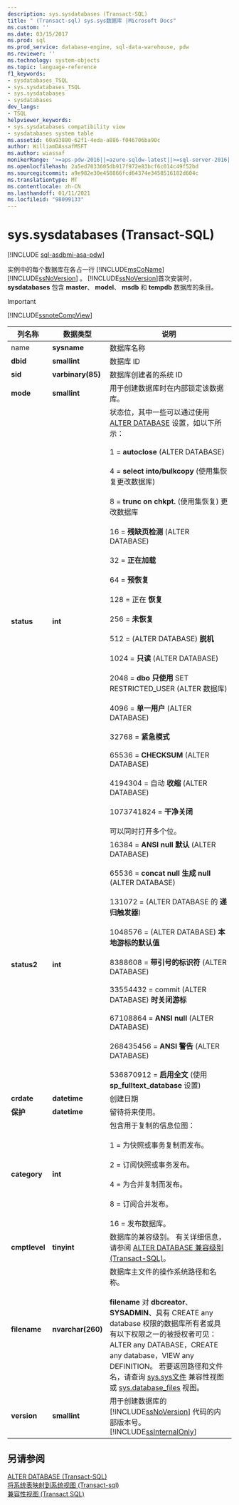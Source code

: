 ```yaml
---
description: sys.sysdatabases (Transact-SQL)
title: " (Transact-sql) sys.sys数据库 |Microsoft Docs"
ms.custom: ''
ms.date: 03/15/2017
ms.prod: sql
ms.prod_service: database-engine, sql-data-warehouse, pdw
ms.reviewer: ''
ms.technology: system-objects
ms.topic: language-reference
f1_keywords:
- sysdatabases_TSQL
- sys.sysdatabases_TSQL
- sys.sysdatabases
- sysdatabases
dev_langs:
- TSQL
helpviewer_keywords:
- sys.sysdatabases compatibility view
- sysdatabases system table
ms.assetid: 60a93880-62f1-4eda-a886-f046706ba90c
author: WilliamDAssafMSFT
ms.author: wiassaf
monikerRange: '>=aps-pdw-2016||=azure-sqldw-latest||>=sql-server-2016||>=sql-server-linux-2017||=azuresqldb-mi-current'
ms.openlocfilehash: 2a5ed7033605db917f972e83bcf6c014c49f52bd
ms.sourcegitcommit: a9e982e30e458866fcd64374e3458516182d604c
ms.translationtype: MT
ms.contentlocale: zh-CN
ms.lasthandoff: 01/11/2021
ms.locfileid: "98099133"
---
```

# <a name="syssysdatabases-transact-sql"></a>sys.sysdatabases (Transact-SQL)
[!INCLUDE [sql-asdbmi-asa-pdw](../../includes/applies-to-version/sql-asdbmi-asa-pdw.md)]

  实例中的每个数据库在各占一行 [!INCLUDE[msCoName](../../includes/msconame-md.md)] [!INCLUDE[ssNoVersion](../../includes/ssnoversion-md.md)] 。 [!INCLUDE[ssNoVersion](../../includes/ssnoversion-md.md)]首次安装时， **sysdatabases** 包含 **master**、 **model**、 **msdb** 和 **tempdb** 数据库的条目。  
  
> [!IMPORTANT]  
>  [!INCLUDE[ssnoteCompView](../../includes/ssnotecompview-md.md)]  
  
|列名称|数据类型|说明|  
|-----------------|---------------|-----------------|  
|name|**sysname**|数据库名称|  
|**dbid**|**smallint**|数据库 ID|  
|**sid**|**varbinary(85)**|数据库创建者的系统 ID|  
|**mode**|**smallint**|用于创建数据库时在内部锁定该数据库。|  
|**status**|**int**|状态位，其中一些可以通过使用 [ALTER DATABASE](../../t-sql/statements/alter-database-transact-sql.md) 设置，如以下所示：<br /><br /> 1 = **autoclose** (ALTER DATABASE) <br /><br /> 4 = **select into/bulkcopy** (使用集恢复更改数据库) <br /><br /> 8 = **trunc on chkpt.** (使用集恢复) 更改数据库<br /><br /> 16 = **残缺页检测** (ALTER DATABASE) <br /><br /> 32 = **正在加载**<br /><br /> 64 = **预恢复**<br /><br /> 128 = 正在 **恢复**<br /><br /> 256 = **未恢复**<br /><br /> 512 = (ALTER DATABASE) **脱机**<br /><br /> 1024 = **只读** (ALTER DATABASE) <br /><br /> 2048 = **dbo 只使用** SET RESTRICTED_USER (ALTER 数据库) <br /><br /> 4096 = **单一用户** (ALTER DATABASE) <br /><br /> 32768 = **紧急模式**<br /><br /> 65536 = **CHECKSUM** (ALTER DATABASE) <br /><br /> 4194304 = 自动 **收缩** (ALTER DATABASE) <br /><br /> 1073741824 = **干净关闭**<br /><br /> 可以同时打开多个位。|  
|**status2**|**int**|16384 = **ANSI null 默认** (ALTER DATABASE) <br /><br /> 65536 = **concat null 生成 null** (ALTER DATABASE) <br /><br /> 131072 = (ALTER DATABASE 的 **递归触发器**) <br /><br /> 1048576 = (ALTER DATABASE) **本地游标的默认值**<br /><br /> 8388608 = **带引号的标识符** (ALTER DATABASE) <br /><br /> 33554432 = commit (ALTER DATABASE) **时关闭游标**<br /><br /> 67108864 = **ANSI null** (ALTER DATABASE) <br /><br /> 268435456 = **ANSI 警告** (ALTER DATABASE) <br /><br /> 536870912 = **启用全文** (使用 **sp_fulltext_database** 设置) |  
|**crdate**|**datetime**|创建日期|  
|**保护**|**datetime**|留待将来使用。|  
|**category**|**int**|包含用于复制的信息位图：<br /><br /> 1 = 为快照或事务复制而发布。<br /><br /> 2 = 订阅快照或事务发布。<br /><br /> 4 = 为合并复制而发布。<br /><br /> 8 = 订阅合并发布。<br /><br /> 16 = 发布数据库。|  
|**cmptlevel**|**tinyint**|数据库的兼容级别。 有关详细信息，请参阅 [ALTER DATABASE 兼容级别 (Transact-SQL)](../../t-sql/statements/alter-database-transact-sql-compatibility-level.md)。|  
|**filename**|**nvarchar(260)**|数据库主文件的操作系统路径和名称。<br /><br /> **filename** 对 **dbcreator**、 **SYSADMIN**、具有 CREATE any database 权限的数据库所有者或具有以下权限之一的被授权者可见： ALTER any DATABASE，CREATE any database，VIEW any DEFINITION。 若要返回路径和文件名，请查询 [sys.sys文件](../../relational-databases/system-compatibility-views/sys-sysfiles-transact-sql.md) 兼容性视图或 [sys.database_files](../../relational-databases/system-catalog-views/sys-database-files-transact-sql.md) 视图。|  
|**version**|**smallint**|用于创建数据库的 [!INCLUDE[ssNoVersion](../../includes/ssnoversion-md.md)] 代码的内部版本号。 [!INCLUDE[ssInternalOnly](../../includes/ssinternalonly-md.md)]|  
  
## <a name="see-also"></a>另请参阅  
 [ALTER DATABASE (Transact-SQL)](../../t-sql/statements/alter-database-transact-sql.md)   
 [将系统表映射到系统视图 &#40;Transact-sql&#41;](../../relational-databases/system-tables/mapping-system-tables-to-system-views-transact-sql.md)   
 [兼容性视图 (Transact SQL)](~/relational-databases/system-compatibility-views/system-compatibility-views-transact-sql.md)  
  
  
